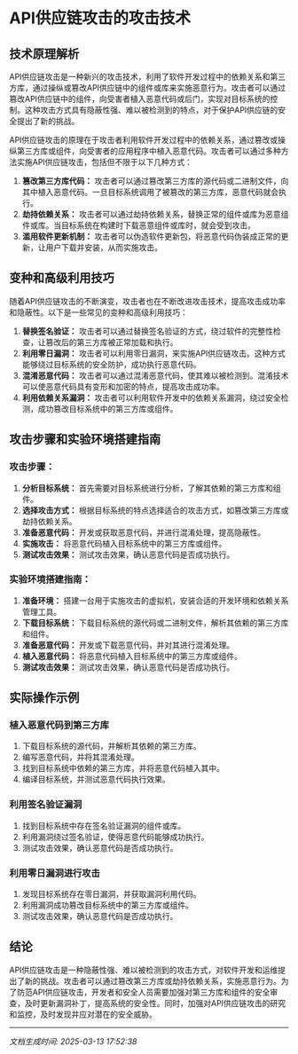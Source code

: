 # API供应链攻击的攻击技术

## 技术原理解析

API供应链攻击是一种新兴的攻击技术，利用了软件开发过程中的依赖关系和第三方库，通过操纵或篡改API供应链中的组件或库来实施恶意行为。攻击者可以通过篡改API供应链中的组件，向受害者植入恶意代码或后门，实现对目标系统的控制。这种攻击方式具有隐蔽性强、难以被检测到的特点，对于保护API供应链的安全提出了新的挑战。

API供应链攻击的原理在于攻击者利用软件开发过程中的依赖关系，通过篡改或操纵第三方库或组件，向受害者的应用程序中植入恶意代码。攻击者可以通过多种方法实施API供应链攻击，包括但不限于以下几种方式：

1. **篡改第三方库代码：** 攻击者可以通过篡改第三方库的源代码或二进制文件，向其中植入恶意代码。一旦目标系统调用了被篡改的第三方库，恶意代码就会执行。
2. **劫持依赖关系：** 攻击者可以通过劫持依赖关系，替换正常的组件或库为恶意组件或库。当目标系统在构建时下载恶意组件或库时，就会受到攻击。
3. **滥用软件更新机制：** 攻击者可以伪造软件更新包，将恶意代码伪装成正常的更新，让用户下载并安装，从而实施攻击。

## 变种和高级利用技巧

随着API供应链攻击的不断演变，攻击者也在不断改进攻击技术，提高攻击成功率和隐蔽性。以下是一些常见的变种和高级利用技巧：

1. **替换签名验证：** 攻击者可以通过替换签名验证的方式，绕过软件的完整性检查，让篡改后的第三方库被正常加载和执行。
2. **利用零日漏洞：** 攻击者可以利用零日漏洞，来实施API供应链攻击。这种方式能够绕过目标系统的安全防护，成功执行恶意代码。
3. **混淆恶意代码：** 攻击者可以通过混淆恶意代码，使其难以被检测到。混淆技术可以使恶意代码具有变形和加密的特点，提高攻击成功率。
4. **利用依赖关系漏洞：** 攻击者可以利用软件开发中的依赖关系漏洞，绕过安全检测，成功篡改目标系统中的第三方库或组件。

## 攻击步骤和实验环境搭建指南

### 攻击步骤：

1. **分析目标系统：** 首先需要对目标系统进行分析，了解其依赖的第三方库和组件。
2. **选择攻击方式：** 根据目标系统的特点选择适合的攻击方式，如篡改第三方库或劫持依赖关系。
3. **准备恶意代码：** 开发或获取恶意代码，并进行混淆处理，提高隐蔽性。
4. **实施攻击：** 将恶意代码植入目标系统中的第三方库或组件。
5. **测试攻击效果：** 测试攻击效果，确认恶意代码是否成功执行。

### 实验环境搭建指南：

1. **准备环境：** 搭建一台用于实施攻击的虚拟机，安装合适的开发环境和依赖关系管理工具。
2. **下载目标系统：** 下载目标系统的源代码或二进制文件，解析其依赖的第三方库和组件。
3. **准备恶意代码：** 开发或下载恶意代码，并对其进行混淆处理。
4. **植入恶意代码：** 将恶意代码植入目标系统中的第三方库或组件。
5. **测试攻击效果：** 测试攻击效果，确认恶意代码是否成功执行。

## 实际操作示例

### 植入恶意代码到第三方库

1. 下载目标系统的源代码，并解析其依赖的第三方库。
2. 编写恶意代码，并将其混淆处理。
3. 找到目标系统中依赖的第三方库，并将恶意代码植入其中。
4. 编译目标系统，并测试恶意代码执行效果。

### 利用签名验证漏洞

1. 找到目标系统中存在签名验证漏洞的组件或库。
2. 利用漏洞绕过签名验证，使得恶意代码能够成功执行。
3. 测试攻击效果，确认恶意代码是否成功执行。

### 利用零日漏洞进行攻击

1. 发现目标系统存在零日漏洞，并获取漏洞利用代码。
2. 利用漏洞成功篡改目标系统中的第三方库或组件。
3. 测试攻击效果，确认恶意代码是否成功执行。

## 结论

API供应链攻击是一种隐蔽性强、难以被检测到的攻击方式，对软件开发和运维提出了新的挑战。攻击者可以通过篡改第三方库或劫持依赖关系，实施恶意行为。为了防范API供应链攻击，开发者和安全人员需要加强对第三方库和组件的安全审查，及时更新漏洞补丁，提高系统的安全性。同时，加强对API供应链攻击的研究和监控，及时发现并应对潜在的安全威胁。

---

*文档生成时间: 2025-03-13 17:52:38*
